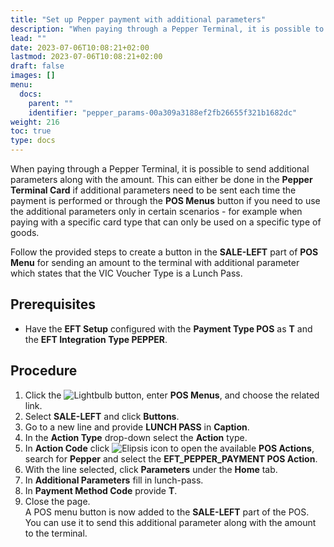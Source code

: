 ```yaml
---
title: "Set up Pepper payment with additional parameters"
description: "When paying through a Pepper Terminal, it is possible to send additional parameters along with the amount."
lead: ""
date: 2023-07-06T10:08:21+02:00
lastmod: 2023-07-06T10:08:21+02:00
draft: false
images: []
menu:
  docs:
    parent: ""
    identifier: "pepper_params-00a309a3188ef2fb26655f321b1682dc"
weight: 216
toc: true
type: docs
---
```


When paying through a Pepper Terminal, it is possible to send additional parameters along with the amount. This can either be done in the **Pepper Terminal Card** if additional parameters need to be sent each time the payment is performed or through the **POS Menus** button if you need to use the additional parameters only in certain scenarios - for example when paying with a specific card type that can only be used on a specific type of goods.

Follow the provided steps to create a button in the **SALE-LEFT** part of **POS Menu** for sending an amount to the terminal with additional parameter which states that the VIC Voucher Type is a Lunch Pass.

## Prerequisites

- Have the **EFT Setup** configured with the **Payment Type POS** as **T** and the **EFT Integration Type PEPPER**. 


## Procedure

1.	Click the ![Lightbulb](Lightbulb_icon.PNG) button, enter **POS Menus**, and choose the related link.         	
2.	Select **SALE-LEFT** and click **Buttons**.
3.	Go to a new line and provide **LUNCH PASS** in **Caption**.
4.	In the **Action Type** drop-down select the **Action** type.
5.	In **Action Code** click ![Elipsis icon](elipsis_icon.png) to open the available **POS Actions**, search for **Pepper** and select the **EFT_PEPPER_PAYMENT POS Action**.
6.	With the line selected, click **Parameters** under the **Home** tab.
7.	In **Additional Parameters** fill in <VicVoucherTypeValue>lunch-pass</VicVoucherTypeValue>.
8.	In **Payment Method Code** provide **T**.
9.	Close the page.      
    A POS menu button is now added to the **SALE-LEFT** part of the POS. You can use it to send this additional parameter along with the amount to the terminal.